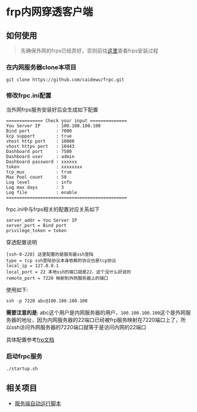 # frp内网穿透客户端

## 如何使用

> 先确保外网的frps已经弄好，否则前往[这里](https://github.com/caidewu/frps)查看frps安装过程

### 在内网服务器clone本项目

```
git clone https://github.com/caidewu/frpc.git
```

### 修改frpc.ini配置

当外网frps服务安装好后会生成如下配置

```
============== Check your input ==============
You Server IP      : 100.100.100.100
Bind port          : 7000
kcp support        : true
vhost http port    : 10080
vhost https port   : 10443
Dashboard port     : 7500
Dashboard user     : admin
Dashboard password : xxxxxx
token              : xxxxxxxx
tcp_mux            : true
Max Pool count     : 50
Log level          : info
Log max days       : 3
Log file           : enable
==============================================

```

frpc.ini中与frps相关的配置对应关系如下

```
server_addr = You Server IP
server_port = Bind port 
privilege_token = token

```

穿透配置说明

```
[ssh-0-220] 这里配置的是服务器ssh登陆
type = tcp ssh登陆协议本身依赖的协议也是tcp协议
local_ip = 127.0.0.1
local_port = 22 本地ssh的端口就是22，这个没什么好说的
remote_port = 7220 映射到外网服务器上的端口
```

使用如下:

```
ssh -p 7220 abc@100.100.100.100
```

**需要注意的是**: abc这个用户是内网服务器的用户，`100.100.100.100`这个是外网服务器的地址，因为内网服务器的22端口已经被frp服务映射在7220端口上了，所以ssh访问外网服务器的7220端口就等于是访问内网的22端口

具体配置参考[frp文档](https://github.com/fatedier/frp/blob/master/README_zh.md)

### 启动frpc服务

```
./startup.sh
```


## 相关项目

- [服务端自动运行脚本](https://github.com/caidewu/frps)
